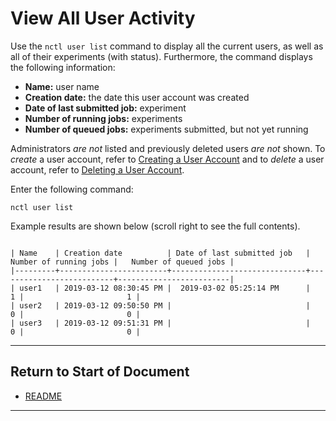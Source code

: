 # View All User Activity

Use the `nctl user list` command to display all the current users, as well as all of their experiments (with status). Furthermore, the command displays the following information:

  * **Name:** user name
  * **Creation date:** the date this user account was created
  * **Date of last submitted job:** experiment
  * **Number of running jobs:** experiments
  * **Number of queued jobs:** experiments submitted, but not yet running

Administrators _are not_ listed and previously deleted users _are not_ shown. To _create_ a user account, refer to [Creating a User Account](../actions/create_user.md) and to _delete_ a user account, refer to [Deleting a User Account](../actions/delete_user.md). 

Enter the following command:

`nctl user list`

Example results are shown below (scroll right to see the full contents).

```

| Name    | Creation date          | Date of last submitted job   |   Number of running jobs |   Number of queued jobs |
|---------+------------------------+------------------------------+--------------------------+-------------------------|
| user1   | 2019-03-12 08:30:45 PM |  2019-03-02 05:25:14 PM      |                        1 |                       1 | 
| user2   | 2019-03-12 09:50:50 PM |                              |                        0 |                       0 |
| user3   | 2019-03-12 09:51:31 PM |                              |                        0 |                       0 |

```

----------------------

## Return to Start of Document

* [README](../README.md)
----------------------

